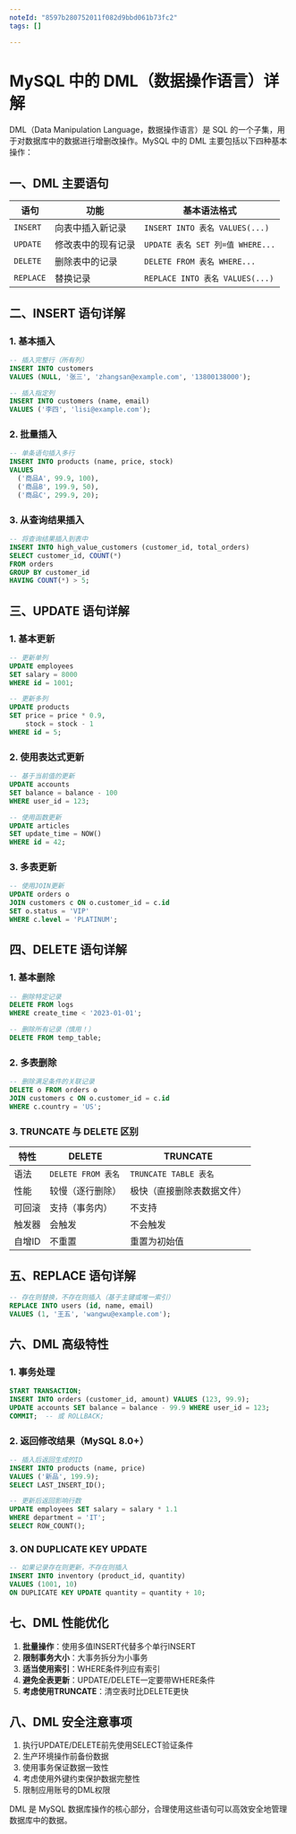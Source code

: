 ```yaml
---
noteId: "8597b280752011f082d9bbd061b73fc2"
tags: []

---
```


# MySQL 中的 DML（数据操作语言）详解

DML（Data Manipulation Language，数据操作语言）是 SQL 的一个子集，用于对数据库中的数据进行增删改操作。MySQL 中的 DML 主要包括以下四种基本操作：

## 一、DML 主要语句

| 语句      | 功能               | 基本语法格式                     |
|-----------|--------------------|----------------------------------|
| `INSERT`  | 向表中插入新记录   | `INSERT INTO 表名 VALUES(...)`   |
| `UPDATE`  | 修改表中的现有记录 | `UPDATE 表名 SET 列=值 WHERE...` |
| `DELETE`  | 删除表中的记录     | `DELETE FROM 表名 WHERE...`      |
| `REPLACE` | 替换记录           | `REPLACE INTO 表名 VALUES(...)`  |

## 二、INSERT 语句详解

### 1. 基本插入

```sql
-- 插入完整行（所有列）
INSERT INTO customers 
VALUES (NULL, '张三', 'zhangsan@example.com', '13800138000');

-- 插入指定列
INSERT INTO customers (name, email) 
VALUES ('李四', 'lisi@example.com');
```

### 2. 批量插入

```sql
-- 单条语句插入多行
INSERT INTO products (name, price, stock) 
VALUES 
  ('商品A', 99.9, 100),
  ('商品B', 199.9, 50),
  ('商品C', 299.9, 20);
```

### 3. 从查询结果插入

```sql
-- 将查询结果插入到表中
INSERT INTO high_value_customers (customer_id, total_orders)
SELECT customer_id, COUNT(*) 
FROM orders 
GROUP BY customer_id 
HAVING COUNT(*) > 5;
```

## 三、UPDATE 语句详解

### 1. 基本更新

```sql
-- 更新单列
UPDATE employees 
SET salary = 8000 
WHERE id = 1001;

-- 更新多列
UPDATE products 
SET price = price * 0.9, 
    stock = stock - 1 
WHERE id = 5;
```

### 2. 使用表达式更新

```sql
-- 基于当前值的更新
UPDATE accounts 
SET balance = balance - 100 
WHERE user_id = 123;

-- 使用函数更新
UPDATE articles 
SET update_time = NOW() 
WHERE id = 42;
```

### 3. 多表更新

```sql
-- 使用JOIN更新
UPDATE orders o
JOIN customers c ON o.customer_id = c.id
SET o.status = 'VIP'
WHERE c.level = 'PLATINUM';
```

## 四、DELETE 语句详解

### 1. 基本删除

```sql
-- 删除特定记录
DELETE FROM logs 
WHERE create_time < '2023-01-01';

-- 删除所有记录（慎用！）
DELETE FROM temp_table;
```

### 2. 多表删除

```sql
-- 删除满足条件的关联记录
DELETE o FROM orders o
JOIN customers c ON o.customer_id = c.id
WHERE c.country = 'US';
```

### 3. TRUNCATE 与 DELETE 区别

| 特性          | DELETE                      | TRUNCATE                   |
|---------------|----------------------------|----------------------------|
| 语法          | `DELETE FROM 表名`         | `TRUNCATE TABLE 表名`      |
| 性能          | 较慢（逐行删除）           | 极快（直接删除表数据文件） |
| 可回滚        | 支持（事务内）             | 不支持                     |
| 触发器        | 会触发                     | 不会触发                   |
| 自增ID        | 不重置                     | 重置为初始值               |

## 五、REPLACE 语句详解

```sql
-- 存在则替换，不存在则插入（基于主键或唯一索引）
REPLACE INTO users (id, name, email) 
VALUES (1, '王五', 'wangwu@example.com');
```

## 六、DML 高级特性

### 1. 事务处理

```sql
START TRANSACTION;
INSERT INTO orders (customer_id, amount) VALUES (123, 99.9);
UPDATE accounts SET balance = balance - 99.9 WHERE user_id = 123;
COMMIT;  -- 或 ROLLBACK;
```

### 2. 返回修改结果（MySQL 8.0+）

```sql
-- 插入后返回生成的ID
INSERT INTO products (name, price) 
VALUES ('新品', 199.9);
SELECT LAST_INSERT_ID();

-- 更新后返回影响行数
UPDATE employees SET salary = salary * 1.1 
WHERE department = 'IT';
SELECT ROW_COUNT();
```

### 3. ON DUPLICATE KEY UPDATE

```sql
-- 如果记录存在则更新，不存在则插入
INSERT INTO inventory (product_id, quantity) 
VALUES (1001, 10)
ON DUPLICATE KEY UPDATE quantity = quantity + 10;
```

## 七、DML 性能优化

1. **批量操作**：使用多值INSERT代替多个单行INSERT
2. **限制事务大小**：大事务拆分为小事务
3. **适当使用索引**：WHERE条件列应有索引
4. **避免全表更新**：UPDATE/DELETE一定要带WHERE条件
5. **考虑使用TRUNCATE**：清空表时比DELETE更快

## 八、DML 安全注意事项

1. 执行UPDATE/DELETE前先使用SELECT验证条件
2. 生产环境操作前备份数据
3. 使用事务保证数据一致性
4. 考虑使用外键约束保护数据完整性
5. 限制应用账号的DML权限

DML 是 MySQL 数据库操作的核心部分，合理使用这些语句可以高效安全地管理数据库中的数据。